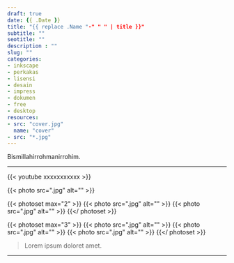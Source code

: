```yaml
---
draft: true
date: {{ .Date }}
title: "{{ replace .Name "-" " " | title }}"
subtitle: ""
seotitle: ""
description : ""
slug: ""
categories:
- inkscape
- perkakas
- lisensi
- desain
- impress
- dokumen
- free
- desktop
resources:
- src: "cover.jpg"
  name: "cover"
- src: "*.jpg"
---
```


Bismillahirrohmanirrohim.

***

<div>{{< youtube xxxxxxxxxxx >}}</div>

{{< photo src=".jpg" alt="" >}}

{{< photoset max="2" >}}
  {{< photo src=".jpg" alt="" >}}
  {{< photo src=".jpg" alt="" >}}
{{</ photoset >}}

{{< photoset max="3" >}}
  {{< photo src=".jpg" alt="" >}}
  {{< photo src=".jpg" alt="" >}}
  {{< photo src=".jpg" alt="" >}}
{{</ photoset >}}

> Lorem ipsum doloret amet.

***
